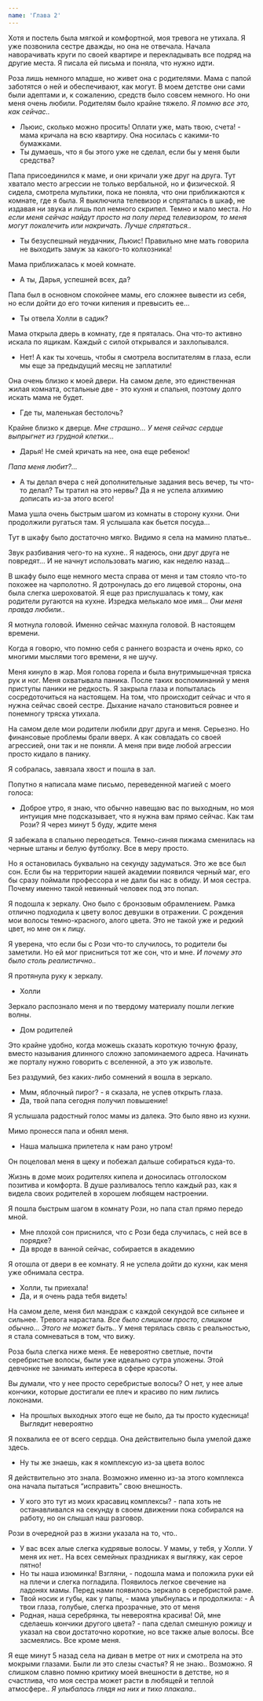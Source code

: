 ```yaml
---
name: 'Глава 2'
---
```


Хотя и постель была мягкой и комфортной, моя тревога не утихала. Я уже позвонила сестре дважды, но она не отвечала.
Начала наворачивать круги по своей квартире и перекладывать все подряд на другие места. Я писала ей письма и поняла, что
нужно идти.

Роза лишь немного младше, но живет она с родителями. Мама с папой заботятся о ней и обеспечивают, как могут. В моем
детстве они сами были адептами и, к сожалению, средств было совсем немного. Но они меня очень любили. Родителям было
крайне тяжело. _Я помню все это, как сейчас.._

- Льюис, сколько можно просить! Оплати уже, мать твою, счета! - мама кричала на всю квартиру. Она носилась с какими-то
  бумажками.
- Ты думаешь, что я бы этого уже не сделал, если бы у меня были средства?

Папа присоединился к маме, и они кричали уже друг на друга. Тут хватало место агрессии не только вербальной, но и
физической. Я сидела, смотрела мультики, пока не поняла, что они приближаются к комнате, где я была. Я выключила
телевизор и спряталась в шкаф, не издавая ни звука и лишь пол немного скрипел. Темно и мало места. _Но если меня сейчас
найдут просто на полу перед телевизором, то меня могут покалечить или накричать. Лучше спрятаться.._

- Ты безуспешный неудачник, Льюис! Правильно мне мать говорила не выходить замуж за какого-то колхозника!

Мама приближалась к моей комнате.

- А ты, Дарья, успешней всех, да?

Папа был в основном спокойнее мамы, его сложнее вывести из себя, но если дойти до его точки кипения и превысить ее…

- Ты отвела Холли в садик?

Мама открыла дверь в комнату, где я пряталась. Она что-то активно искала по ящикам. Каждый с силой открывался и
захлопывался.

- Нет! А как ты хочешь, чтобы я смотрела воспитателям в глаза, если мы еще за предыдущий месяц не заплатили!

Она очень близко к моей двери. На самом деле, это единственная жилая комната, остальные две - это кухня и спальня,
поэтому долго искать мама не будет.

- Где ты, маленькая бестолочь?

Крайне близко к дверце. _Мне страшно… У меня сейчас сердце выпрыгнет из грудной клетки…_

- Дарья! Не смей кричать на нее, она еще ребенок!

_Папа меня любит?..._

- А ты делал вчера с ней дополнительные задания весь вечер, ты что-то делал? Ты тратил на это нервы? Да я не успела
  алхимию дописать из-за этого всего!

Мама ушла очень быстрым шагом из комнаты в сторону кухни. Они продолжили ругаться там. Я услышала как бьется посуда…

Тут в шкафу было достаточно мягко. Видимо я села на мамино платье..

Звук разбивания чего-то на кухне.. Я надеюсь, они друг друга не повредят… И не начнут использовать магию, как неделю
назад…

В шкафу было еще немного места справа от меня и там стояло что-то похожее на чарполотно. Я дотронулась до его лицевой
стороны, она была слегка шероховатой. Я еще раз прислушалась к тому, как родители ругаются на кухне. Изредка мелькало
мое имя… _Они меня правда любили.._

Я мотнула головой. Именно сейчас махнула головой. В настоящем времени.

Когда я говорю, что помню себя с раннего возраста и очень ярко, со многими мыслями того времени, я не шучу.

Меня кинуло в жар. Моя голова горела и была внутримышечная тряска рук и ног. Меня охватывала паника. После таких
воспоминаний у меня приступы паники не редкость. Я закрыла глаза и попыталась сосредоточиться на настоящем. На том, что
происходит сейчас и что я нужна сейчас своей сестре. Дыхание начало становиться ровнее и понемногу тряска утихала.

На самом деле мои родители любили друг друга и меня. Серьезно. Но финансовые проблемы брали вверх. А как совладать со 
своей агрессией, они так и не поняли. А меня при виде любой агрессии просто кидало в панику.

Я собралась, завязала хвост и пошла в зал.

Попутно я написала маме письмо, переведенной магией с моего голоса:

- Доброе утро, я знаю, что обычно навещаю вас по выходным, но моя интуиция мне подсказывает, что я нужна вам прямо
  сейчас. Как там Рози? Я через минут 5 буду, ждите меня

Я забежала в спальню переодеться. Темно-синяя пижама сменилась на черные штаны и белую футболку. Все в меру просто.

Но я остановилась буквально на секунду задуматься. Это же все был сон. Если бы на территории нашей академии появился
черный маг, его бы сразу поймали профессора и не дали бы нас в обиду. И моя сестра. Почему именно такой невинный человек
под это попал.

Я подошла к зеркалу. Оно было с бронзовым обрамлением. Рамка отлично подходила к цвету волос девушки в отражении. С
рождения мои волосы темно-красного, алого цвета. Это не такой уже и редкий цвет, но мне он к лицу.

Я уверена, что если бы с Рози что-то случилось, то родители бы заметили. Но ей мог присниться тот же сон, что и мне. _И
почему это было столь реалистично.._

Я протянула руку к зеркалу.

- Холли

Зеркало распознало меня и по твердому материалу пошли легкие волны.

- Дом родителей

Это крайне удобно, когда можешь сказать короткую точную фразу, вместо называния длинного сложно запоминаемого адреса.
Начинать же порталу нужно говорить с вселенной, а это уж извольте.

Без раздумий, без каких-либо сомнений я вошла в зеркало.

- Ммм, яблочный пирог? - я сказала, не успев открыть глаза.
- Да, твой папа сегодня получил повышение!

Я услышала радостный голос мамы из далека. Это было явно из кухни.

Мимо пронесся папа и обнял меня.

- Наша малышка прилетела к нам рано утром!

Он поцеловал меня в щеку и побежал дальше собираться куда-то.

Жизнь в доме моих родителях кипела и доносилась отголоском позитива и комфорта. В душе разливалось тепло каждый раз, как
я видела своих родителей в хорошем любящем настроении.

Я пошла быстрым шагом в комнату Рози, но папа стал прямо передо мной.

- Мне плохой сон приснился, что с Рози беда случилась, с ней все в порядке?
- Да вроде в ванной сейчас, собирается в академию

Я отошла от двери в ее комнату. Я не успела дойти до кухни, как меня уже обнимала сестра.

- Холли, ты приехала!
- Да, и я очень рада тебя видеть!

На самом деле, меня бил мандраж с каждой секундой все сильнее и сильнее. Тревога нарастала. _Все было слишком просто,
слишком обычно… Этого не может быть.._ У меня терялась связь с реальностью, я стала сомневаться в том, что вижу.

Роза была слегка ниже меня. Ее невероятно светлые, почти серебристые волосы, были уже идеально сутра уложены. Этой
девчонке не занимать интереса в сфере красоты.

Вы думали, что у нее просто серебристые волосы? О нет, у нее алые кончики, которые достигали ее плеч и красиво по ним
лились локонами.

- На прошлых выходных этого еще не было, да ты просто кудесница! Выглядит невероятно

Я похвалила ее от всего сердца. Она действительно была умелой даже здесь.

- Ну ты же знаешь, как я комплексую из-за цвета волос

Я действительно это знала. Возможно именно из-за этого комплекса она начала пытаться “исправить” свою внешность.

- У кого это тут из моих красавиц комплексы? - папа хоть не останавливался на секунду в своем движении пока собирался на
  работу, но он слышал наш разговор.

Рози в очередной раз в жизни указала на то, что..

- У вас всех алые слегка кудрявые волосы. У мамы, у тебя, у Холли. У меня их нет.. На всех семейных праздниках я выгляжу,
  как серое пятно!
- Но ты наша изюминка! Взгляни, - подошла мама и положила руки ей на плечи и слегка погладила. Появилось легкое свечение
  на ладонях мамы. Перед нами появилось зеркало в серебристой раме.
- Твой носик и губы, как у папы, - мама улыбнулась и продолжила: - А твои глаза, голубые, слегка прозрачные, это от меня
- Родная, наша серебрянка, ты невероятна красива! Ой, мне сделаешь кончики другого цвета? - папа сделал смешную рожицу и
  указал на свои достаточно короткие, но все также алые волосы. Все засмеялись. Все кроме меня.

Я еще минут 5 назад села на диван в метре от них и смотрела на это мокрыми глазами. Были ли это слезы счастья? Я не
знаю.. Возможно. Я слишком славно помню критику моей внешности в детстве, но я счастлива, что моя сестра может расти в
любящей и теплой атмосфере.. _Я улыбалась глядя на них и тихо плакала.._

